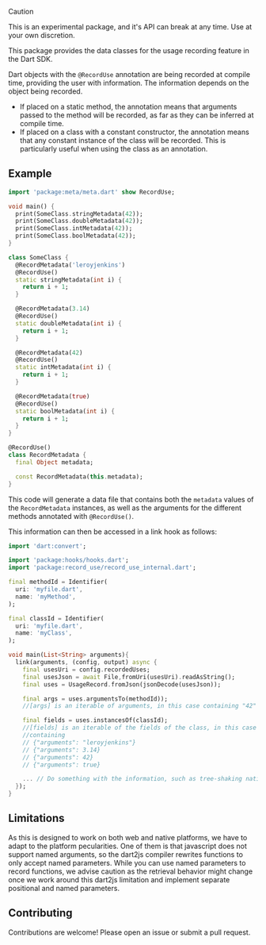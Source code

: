 > [!CAUTION]
> This is an experimental package, and it's API can break at any time. Use at
> your own discretion.

This package provides the data classes for the usage recording feature in the
Dart SDK.

Dart objects with the `@RecordUse` annotation are being recorded at compile 
time, providing the user with information. The information depends on the object
being recorded.

- If placed on a static method, the annotation means that arguments passed to
the method will be recorded, as far as they can be inferred at compile time.
- If placed on a class with a constant constructor, the annotation means that
any constant instance of the class will be recorded. This is particularly useful
when using the class as an annotation.

## Example

```dart
import 'package:meta/meta.dart' show RecordUse;

void main() {
  print(SomeClass.stringMetadata(42));
  print(SomeClass.doubleMetadata(42));
  print(SomeClass.intMetadata(42));
  print(SomeClass.boolMetadata(42));
}

class SomeClass {
  @RecordMetadata('leroyjenkins')
  @RecordUse()
  static stringMetadata(int i) {
    return i + 1;
  }

  @RecordMetadata(3.14)
  @RecordUse()
  static doubleMetadata(int i) {
    return i + 1;
  }

  @RecordMetadata(42)
  @RecordUse()
  static intMetadata(int i) {
    return i + 1;
  }

  @RecordMetadata(true)
  @RecordUse()
  static boolMetadata(int i) {
    return i + 1;
  }
}

@RecordUse()
class RecordMetadata {
  final Object metadata;

  const RecordMetadata(this.metadata);
}

```
This code will generate a data file that contains both the `metadata` values of
the `RecordMetadata` instances, as well as the arguments for the different
methods annotated with `@RecordUse()`.

This information can then be accessed in a link hook as follows:
```dart
import 'dart:convert';

import 'package:hooks/hooks.dart';
import 'package:record_use/record_use_internal.dart';

final methodId = Identifier(
  uri: 'myfile.dart',
  name: 'myMethod',
);

final classId = Identifier(
  uri: 'myfile.dart',
  name: 'myClass',
);

void main(List<String> arguments){
  link(arguments, (config, output) async {
    final usesUri = config.recordedUses;
    final usesJson = await File,fromUri(usesUri).readAsString();
    final uses = UsageRecord.fromJson(jsonDecode(usesJson));

    final args = uses.argumentsTo(methodId));
    //[args] is an iterable of arguments, in this case containing "42"

    final fields = uses.instancesOf(classId);
    //[fields] is an iterable of the fields of the class, in this case
    //containing
    // {"arguments": "leroyjenkins"}
    // {"arguments": 3.14}
    // {"arguments": 42}
    // {"arguments": true}

    ... // Do something with the information, such as tree-shaking native assets
  });
}
```

## Limitations
As this is designed to work on both web and native platforms, we have to adapt 
to the platform pecularities. One of them is that javascript does not support
named arguments, so the dart2js compiler rewrites functions to only accept named
parameters.
While you can use named parameters to record functions, we advise caution as the
retrieval behavior might change once we work around this dart2js limitation and
implement separate positional and named parameters.

## Contributing
Contributions are welcome! Please open an issue or submit a pull request.
